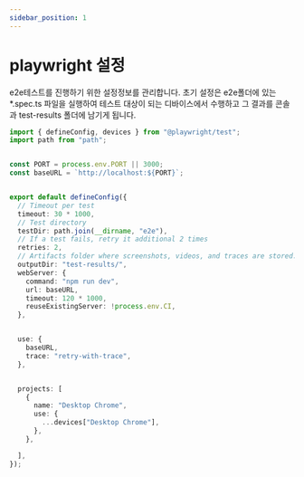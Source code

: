 ```yaml
---
sidebar_position: 1
---
```


# playwright 설정

e2e테스트를 진행하기 위한 설정정보를 관리합니다. 초기 설정은 e2e폴더에 있는 *.spec.ts 파일을 실행하여 테스트 대상이 되는 디바이스에서 수행하고 그 결과를 콘솔과 test-results 폴더에 남기게 됩니다.

```typescript title="playwright.config.ts"
import { defineConfig, devices } from "@playwright/test";
import path from "path";


const PORT = process.env.PORT || 3000;
const baseURL = `http://localhost:${PORT}`;


export default defineConfig({
  // Timeout per test
  timeout: 30 * 1000,
  // Test directory
  testDir: path.join(__dirname, "e2e"),
  // If a test fails, retry it additional 2 times
  retries: 2,
  // Artifacts folder where screenshots, videos, and traces are stored.
  outputDir: "test-results/",
  webServer: {
    command: "npm run dev",
    url: baseURL,
    timeout: 120 * 1000,
    reuseExistingServer: !process.env.CI,
  },


  use: {
    baseURL,
    trace: "retry-with-trace",
  },


  projects: [
    {
      name: "Desktop Chrome",
      use: {
        ...devices["Desktop Chrome"],
      },
    },

  ],
});
```
